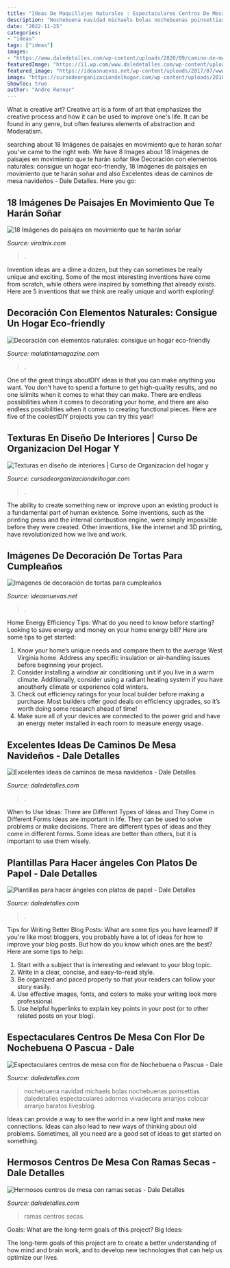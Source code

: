 ```yaml
---
title: "Ideas De Maquillajes Naturales : Espectaculares Centros De Mesa Con Flor De Nochebuena O Pascua"
description: "Nochebuena navidad michaels bolas nochebuenas poinsettias daledetalles espectaculares adornos vivadecora arranjos colocar arranjo baratos livesblog"
date: "2022-11-25"
categories:
- "ideas"
tags: ["ideas"]
images:
- "https://www.daledetalles.com/wp-content/uploads/2020/09/camino-de-mesa-navideño12.jpg"
featuredImage: "https://i1.wp.com/www.daledetalles.com/wp-content/uploads/2013/11/angelitoenplatodepapel2.jpg?resize=267%2C309"
featured_image: "https://ideasnuevas.net/wp-content/uploads/2017/07/www.nanascakes.cr_cumpleanos_2009_09_queque_de_payasos_04.jpg"
image: "https://cursodeorganizaciondelhogar.com/wp-content/uploads/2018/10/texturas-en-diseno-de-interiores.jpg"
ShowToc: true
author: "Andre Renner"
---
```



What is creative art?
Creative art is a form of art that emphasizes the creative process and how it can be used to improve one's life. It can be found in any genre, but often features elements of abstraction and Moderatism.

	

		
searching about 18 Imágenes de paisajes en movimiento que te harán soñar you've came to the right web. We have 8 Images about 18 Imágenes de paisajes en movimiento que te harán soñar like Decoración con elementos naturales: consigue un hogar eco-friendly, 18 Imágenes de paisajes en movimiento que te harán soñar and also Excelentes ideas de caminos de mesa navideños - Dale Detalles. Here you go:
		
    
## 18 Imágenes De Paisajes En Movimiento Que Te Harán Soñar

<img loading=lazy src="https://www.viraltrix.com/wp-content/uploads/2016/01/14-paisajes-en-movimiento.gif" onerror="this.onerror=null;this.src='https://tse3.mm.bing.net/th?id=OIP.rqeGPTxIdIG6LPWUEH0wUQHaNK&amp;pid=15.1';" alt="18 Imágenes de paisajes en movimiento que te harán soñar">

_Source: viraltrix.com_

>. 

	

Invention ideas are a dime a dozen, but they can sometimes be really unique and exciting. Some of the most interesting inventions have come from scratch, while others were inspired by something that already exists. Here are 5 inventions that we think are really unique and worth exploring!

    
## Decoración Con Elementos Naturales: Consigue Un Hogar Eco-friendly

<img loading=lazy src="https://www.malatintamagazine.com/wp-content/uploads/2020/06/decoración-hogar-elementos-naturales-2-scaled.jpg" onerror="this.onerror=null;this.src='https://tse2.mm.bing.net/th?id=OIP.sw-3W-iA8Loby0O7e2zoiQHaJ4&amp;pid=15.1';" alt="Decoración con elementos naturales: consigue un hogar eco-friendly">

_Source: malatintamagazine.com_

>. 

	

One of the great things aboutDIY ideas is that you can make anything you want. You don't have to spend a fortune to get high-quality results, and no one islimits when it comes to what they can make. There are endless possibilities when it comes to decorating your home, and there are also endless possibilities when it comes to creating functional pieces. Here are five of the coolestDIY projects you can try this year!

    
## Texturas En Diseño De Interiores | Curso De Organizacion Del Hogar Y

<img loading=lazy src="https://cursodeorganizaciondelhogar.com/wp-content/uploads/2018/10/texturas-en-diseno-de-interiores.jpg" onerror="this.onerror=null;this.src='https://tse3.mm.bing.net/th?id=OIP.Z_hOwOdaMsfLZ0JohLdKkAHaLH&amp;pid=15.1';" alt="Texturas en diseño de interiores | Curso de Organizacion del hogar y">

_Source: cursodeorganizaciondelhogar.com_

>. 

	

The ability to create something new or improve upon an existing product is a fundamental part of human existence. Some inventions, such as the printing press and the internal combustion engine, were simply impossible before they were created. Other inventions, like the internet and 3D printing, have revolutionized how we live and work.

    
## Imágenes De Decoración De Tortas Para Cumpleaños

<img loading=lazy src="https://ideasnuevas.net/wp-content/uploads/2017/07/www.nanascakes.cr_cumpleanos_2009_09_queque_de_payasos_04.jpg" onerror="this.onerror=null;this.src='https://tse1.mm.bing.net/th?id=OIP.Y1SS12lE-ooGYPygteZtPAAAAA&amp;pid=15.1';" alt="Imágenes de decoración de tortas para cumpleaños">

_Source: ideasnuevas.net_

>. 

	

Home Energy Efficiency Tips: What do you need to know before starting?
Looking to save energy and money on your home energy bill? Here are some tips to get started: 
1. Know your home’s unique needs and compare them to the average West Virginia home. Address any specific insulation or air-handling issues before beginning your project. 
2. Consider installing a window air conditioning unit if you live in a warm climate. Additionally, consider using a radiant heating system if you have anoutherly climate or experience cold winters. 
3. Check out efficiency ratings for your local builder before making a purchase. Most builders offer good deals on efficiency upgrades, so it’s worth doing some research ahead of time! 
4. Make sure all of your devices are connected to the power grid and have an energy meter installed in each room to measure energy usage.

    
## Excelentes Ideas De Caminos De Mesa Navideños - Dale Detalles

<img loading=lazy src="https://www.daledetalles.com/wp-content/uploads/2020/09/camino-de-mesa-navideño12.jpg" onerror="this.onerror=null;this.src='https://tse1.mm.bing.net/th?id=OIP.5vWiqEk-zgXBZPQTdpoJnwHaKd&amp;pid=15.1';" alt="Excelentes ideas de caminos de mesa navideños - Dale Detalles">

_Source: daledetalles.com_

>. 

	

When to Use Ideas: There are Different Types of Ideas and They Come in Different Forms
Ideas are important in life. They can be used to solve problems or make decisions. There are different types of ideas and they come in different forms. Some ideas are better than others, but it is important to use them wisely.

    
## Plantillas Para Hacer ángeles Con Platos De Papel - Dale Detalles

<img loading=lazy src="https://i1.wp.com/www.daledetalles.com/wp-content/uploads/2013/11/angelitoenplatodepapel2.jpg?resize=267%2C309" onerror="this.onerror=null;this.src='https://tse2.mm.bing.net/th?id=OIP.dc5ZgtbD_4s4FAZgdIOg2QAAAA&amp;pid=15.1';" alt="Plantillas para hacer ángeles con platos de papel - Dale Detalles">

_Source: daledetalles.com_

>. 

	

Tips for Writing Better Blog Posts: What are some tips you have learned?
If you're like most bloggers, you probably have a lot of ideas for how to improve your blog posts. But how do you know which ones are the best? Here are some tips to help:
1. Start with a subject that is interesting and relevant to your blog topic.
2. Write in a clear, concise, and easy-to-read style.
3. Be organized and paced properly so that your readers can follow your story easily.
4. Use effective images, fonts, and colors to make your writing look more professional.
5. Use helpful hyperlinks to explain key points in your post (or to other related posts on your blog).

    
## Espectaculares Centros De Mesa Con Flor De Nochebuena O Pascua - Dale

<img loading=lazy src="https://i1.wp.com/www.daledetalles.com/wp-content/uploads/2017/10/centro-de-mesa-con-noche-buena24.jpg?resize=564%2C752" onerror="this.onerror=null;this.src='https://tse3.mm.bing.net/th?id=OIP.LwOZiNJ5ntzstfkTdqp-HQHaJ4&amp;pid=15.1';" alt="Espectaculares centros de mesa con flor de Nochebuena o Pascua - Dale">

_Source: daledetalles.com_

>nochebuena navidad michaels bolas nochebuenas poinsettias daledetalles espectaculares adornos vivadecora arranjos colocar arranjo baratos livesblog. 

	

Ideas can provide a way to see the world in a new light and make new connections. Ideas can also lead to new ways of thinking about old problems. Sometimes, all you need are a good set of ideas to get started on something.

    
## Hermosos Centros De Mesa Con Ramas Secas - Dale Detalles

<img loading=lazy src="https://i1.wp.com/www.daledetalles.com/wp-content/uploads/2017/08/centro-de-mesa-con-ramas-secas21.jpg?resize=564%2C752" onerror="this.onerror=null;this.src='https://tse3.mm.bing.net/th?id=OIP.A6ayOomI3v_X1BZo8pR2XgHaJ4&amp;pid=15.1';" alt="Hermosos centros de mesa con ramas secas - Dale Detalles">

_Source: daledetalles.com_

>ramas centros secas. 

	

Goals: What are the long-term goals of this project?
Big Ideas: 

The long-term goals of this project are to create a better understanding of how mind and brain work, and to develop new technologies that can help us optimize our lives.

